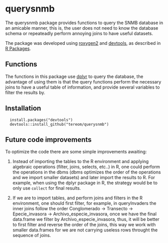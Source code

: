 # querysnmb

The querysnmb package provides functions to query the SNMB database in an
amicable manner, this is, the user does not need to know the database schema
or repeateadly perform annoying joins to have useful datasets.

The package was developed using [roxygen2](https://github.com/yihui/roxygen2) and [devtools](https://github.com/hadley/devtools), as described in [R Packages](http://r-pkgs.had.co.nz).

## Functions
The functions in this package use [dplyr](https://github.com/hadley/dplyr) to query the database, the advantage of
using them is that the query functions perform the necessary joins to have a
useful table of information, and provide several variables to filter the
results by.

## Installation

```
  install.packages("devtools")
  devtools::install_github("tereom/querysnmb")
```

## Future code improvements
To optimize the code there are some simple improvements awaiting:

1. Instead of importing the tables to the R environment and applying algebraic operations (filter, joins, selects, etc..) in R, one could perform the operations in the dbms (dbms optimizes the order of the operations and we import smaller datasets) and later import the results to R. For example, when using the dplyr package in R, the strategy would be to only use `collect` for final results. 

2. If we are to import tables, and perform joins and filters in the R environment, one should first filter, for example, in queryInvaders the inner joins follow the order Conglomerado -> Transecto -> Epecie\_invasora -> Archivo\_especie\_invasora, once we have the final data.frame we filter by Archivo_especie_invasora, thus, it will be better to first filter and reverse the order of the joins, this way we work with smaller data.frames for we are not carrying useless rows throught the sequence of joins.
